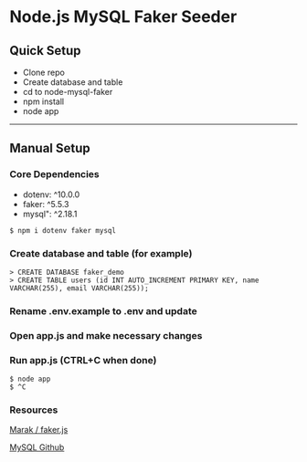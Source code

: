 # Node.js MySQL Faker Seeder

## Quick Setup

- Clone repo
- Create database and table
- cd to node-mysql-faker
- npm install
- node app

---

## Manual Setup

### Core Dependencies

- dotenv: ^10.0.0
- faker: ^5.5.3
- mysql": ^2.18.1

```
$ npm i dotenv faker mysql
```

### Create database and table (for example)

```
> CREATE DATABASE faker_demo
> CREATE TABLE users (id INT AUTO_INCREMENT PRIMARY KEY, name VARCHAR(255), email VARCHAR(255));
```

### Rename .env.example to .env and update

### Open app.js and make necessary changes

### Run app.js (CTRL+C when done)

```
$ node app
$ ^C
```

### Resources

[Marak / faker.js](https://github.com/Marak/faker.js)

[MySQL Github](https://github.com/mysqljs/mysql)
